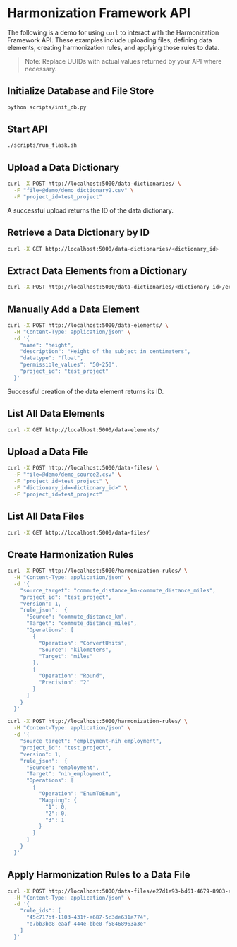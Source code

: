 # Harmonization Framework API

The following is a demo for using `curl` to interact with the Harmonization Framework API. These examples include uploading files, defining data elements, creating harmonization rules, and applying those rules to data.

> Note: Replace UUIDs with actual values returned by your API where necessary.

## Initialize Database and File Store

```bash
python scripts/init_db.py
```

## Start API

```bash
./scripts/run_flask.sh
```

## Upload a Data Dictionary

```bash
curl -X POST http://localhost:5000/data-dictionaries/ \
  -F "file=@demo/demo_dictionary2.csv" \
  -F "project_id=test_project"
```

A successful upload returns the ID of the data dictionary.

## Retrieve a Data Dictionary by ID

```bash
curl -X GET http://localhost:5000/data-dictionaries/<dictionary_id>
```

## Extract Data Elements from a Dictionary

```bash
curl -X POST http://localhost:5000/data-dictionaries/<dictionary_id>/extract-data-elements
```

## Manually Add a Data Element

```bash
curl -X POST http://localhost:5000/data-elements/ \
  -H "Content-Type: application/json" \
  -d '{
    "name": "height",
    "description": "Height of the subject in centimeters",
    "datatype": "float",
    "permissible_values": "50-250",
    "project_id": "test_project"
  }'
```

Successful creation of the data element returns its ID.

## List All Data Elements

```bash
curl -X GET http://localhost:5000/data-elements/
```

## Upload a Data File

```bash
curl -X POST http://localhost:5000/data-files/ \
  -F "file=@demo/demo_source2.csv" \
  -F "project_id=test_project" \
  -F "dictionary_id=<dictionary_id>" \
  -F "project_id=test_project"
```

## List All Data Files

```bash
curl -X GET http://localhost:5000/data-files/
```

## Create Harmonization Rules

```bash
curl -X POST http://localhost:5000/harmonization-rules/ \
  -H "Content-Type: application/json" \
  -d '{
    "source_target": "commute_distance_km-commute_distance_miles",
    "project_id": "test_project",
    "version": 1,
    "rule_json":  {
      "Source": "commute_distance_km",
      "Target": "commute_distance_miles",
      "Operations": [
        {
          "Operation": "ConvertUnits",
          "Source": "kilometers",
          "Target": "miles"
        },
        {
          "Operation": "Round",
          "Precision": "2"
        }
      ]
    }
  }'
```

```bash
curl -X POST http://localhost:5000/harmonization-rules/ \
  -H "Content-Type: application/json" \
  -d '{
    "source_target": "employment-nih_employment",
    "project_id": "test_project",
    "version": 1,
    "rule_json":  {
      "Source": "employment",
      "Target": "nih_employment",
      "Operations": [
        {
          "Operation": "EnumToEnum",
          "Mapping": {
            "1": 0,
            "2": 0,
            "3": 1
          }
        }
      ]
    }
  }'
```

## Apply Harmonization Rules to a Data File

```bash
curl -X POST http://localhost:5000/data-files/e27d1e93-bd61-4679-8903-adcee904c999/harmonize \
  -H "Content-Type: application/json" \
  -d '{
    "rule_ids": [
      "45c717bf-1103-431f-a687-5c3de631a774",
      "e7bb3be8-eaaf-444e-bbe0-f58468963a3e"
    ]
  }'
```
